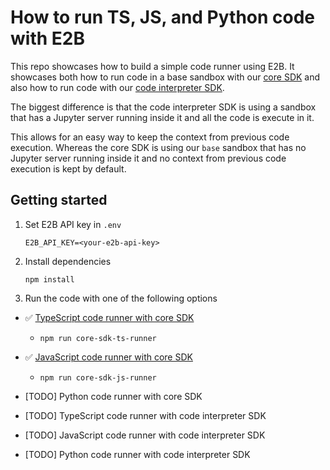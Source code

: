 # How to run TS, JS, and Python code with E2B

This repo showcases how to build a simple code runner using E2B.
It showcases both how to run code in a base sandbox with our [core SDK](https://e2b.dev/docs/sandbox/overview) and also how to run code with our [code interpreter SDK](https://e2b.dev/docs/code-interpreter/installation).

The biggest difference is that the code interpreter SDK is using a sandbox that has a Jupyter server running inside it and all the code is execute in it.

This allows for an easy way to keep the context from previous code execution.
Whereas the core SDK is using our `base` sandbox that has no Jupyter server running inside it and no context from previous code execution is kept by default.

## Getting started
1. Set E2B API key in `.env`
    ```
    E2B_API_KEY=<your-e2b-api-key>
    ```
2. Install dependencies
    ```
    npm install
    ```
3. Run the code with one of the following options
- ✅ [TypeScript code runner with core SDK](./core-sdk/core-sdk-ts-runner.mts)
  - `npm run core-sdk-ts-runner`
- ✅ [JavaScript code runner with core SDK](./core-sdk/core-sdk-js-runner.mts)
  - `npm run core-sdk-js-runner`
- [TODO] Python code runner with core SDK

- [TODO] TypeScript code runner with code interpreter SDK
- [TODO] JavaScript code runner with code interpreter SDK
- [TODO] Python code runner with code interpreter SDK